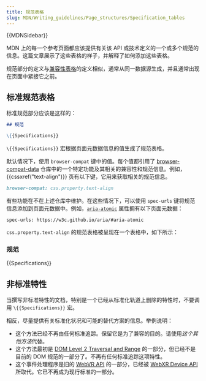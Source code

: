 ```yaml
---
title: 规范表格
slug: MDN/Writing_guidelines/Page_structures/Specification_tables
---
```


{{MDNSidebar}}

MDN 上的每一个参考页面都应该提供有关该 API 或技术定义的一个或多个规范的信息。这篇文章展示了这些表格的样子，并解释了如何添加这些表格。

规范部分的定义与[兼容性表格](/zh-CN/docs/MDN/Writing_guidelines/Page_structures/Compatibility_tables)的定义相似，通常从同一数据源生成，并且通常出现在页面中紧接它之前。

## 标准规范表格

标准规范部分应该是这样的：

```md
## 规范

\{{Specifications}}
```

`\{{Specifications}}` 宏根据页面元数据信息的值生成了规范表格。

默认情况下，使用 `browser-compat` 键中的值。每个值都引用了 [browser-compat-data](https://github.com/mdn/browser-compat-data) 仓库中的一个特定功能及其相关的兼容性和规范信息。例如，{{cssxref("text-align")}} 页有以下键，它用来获取相关的规范信息。

```md
browser-compat: css.property.text-align
```

有些功能在不在上述仓库中维护。在这些情况下，可以使用 `spec-urls` 键将规范信息添加到页面元数据中。例如，[`aria-atomic`](/zh-CN/docs/Web/Accessibility/ARIA/Attributes/aria-atomic) 属性拥有以下页面元数据：

```
spec-urls: https://w3c.github.io/aria/#aria-atomic
```

`css.property.text-align` 的规范表格被呈现在一个表格中，如下所示：

### 规范

{{Specifications}}

## 非标准特性

当撰写非标准特性的文档，特别是一个已经从标准化轨道上删除的特性时，不要调用 `\{{Specifications}}` 宏。

相反，尽量提供有关标准化状况和可能的替代方案的信息。举例说明：

- 这个方法已经不再由任何标准追踪。保留它是为了兼容的目的。请使用*这个其他方法*代替。
- 这个方法最初是 [DOM Level 2 Traversal and Range](https://www.w3.org/TR/DOM-Level-2-Traversal-Range/) 的一部分，但已经不是目前的 DOM 规范的一部分了。不再有任何标准追踪这项特性。
- 这个事件处理程序是旧的 [WebVR API](https://immersive-web.github.io/webvr/spec/1.1/) 的一部分，已经被 [WebXR Device API](https://immersive-web.github.io/webxr/) 所取代。它已不再成为现行标准的一部分。
